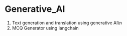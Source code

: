 # Generative_AI
1. Text generation and translation using generative AI\n
2. MCQ Generator using langchain
